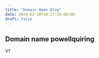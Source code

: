 ```yaml
---
title: "Domain Name Blog"
date: 2024-02-20T10:17:34-08:00
draft: false
---
```


## Domain name powellquiring
V1
